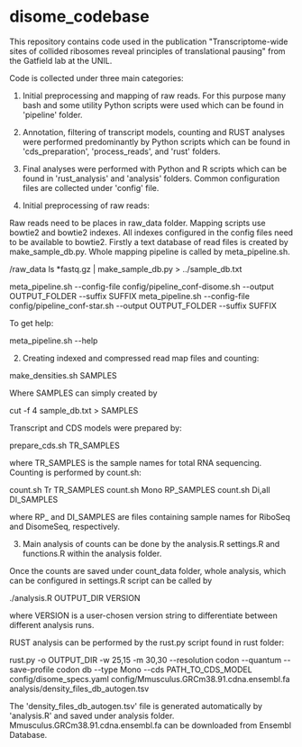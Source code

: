 # disome_codebase

This repository contains code used in the publication "Transcriptome-wide sites of collided ribosomes reveal principles of translational pausing" from the Gatfield lab at the UNIL.

Code is collected under three main categories:

1) Initial preprocessing and mapping of raw reads. For this purpose many bash and some utility Python scripts were used which can be found in 'pipeline' folder.
2) Annotation, filtering of transcript models, counting and RUST analyses were performed predominantly by Python scripts which can be found in 'cds_preparation', 'process_reads', and 'rust' folders.
3) Final analyses were performed with Python and R scripts which can be found in 'rust_analysis' and 'analysis' folders. Common configuration files are collected under 'config' file.

1) Initial preprocessing of raw reads:

Raw reads need to be places in raw_data folder. Mapping scripts use bowtie2 and bowtie2 indexes. All indexes configured in the config files need to be available to bowtie2. Firstly a text database of read files is created by make_sample_db.py. Whole mapping pipeline is called by meta_pipeline.sh.

 /raw_data ls *fastq.gz | make_sample_db.py > ../sample_db.txt

 meta_pipeline.sh --config-file config/pipeline_conf-disome.sh --output OUTPUT_FOLDER --suffix SUFFIX
 meta_pipeline.sh --config-file config/pipeline_conf-star.sh --output OUTPUT_FOLDER --suffix SUFFIX

To get help:

 meta_pipeline.sh --help

2) Creating indexed and compressed read map files and counting:

 make_densities.sh SAMPLES

Where SAMPLES can simply created by

 cut -f 4 sample_db.txt > SAMPLES

Transcript and CDS models were prepared by:

 prepare_cds.sh TR_SAMPLES

where TR_SAMPLES is the sample names for total RNA sequencing. Counting is performed by count.sh:

 count.sh Tr TR_SAMPLES
 count.sh Mono RP_SAMPLES
 count.sh Di,all DI_SAMPLES

where RP_ and DI_SAMPLES are files containing sample names for RiboSeq and DisomeSeq, respectively.

3) Main analysis of counts can be done by the analysis.R settings.R and functions.R within the analysis folder.

Once the counts are saved under count_data folder, whole analysis, which can be configured in settings.R script can be called by

 ./analysis.R OUTPUT_DIR VERSION

where VERSION is a user-chosen version string to differentiate between different analysis runs.

RUST analysis can be performed by the rust.py script found in rust folder:

 rust.py -o OUTPUT_DIR -w 25,15 -m 30,30 --resolution codon --quantum --save-profile codon db --type Mono --cds PATH_TO_CDS_MODEL config/disome_specs.yaml config/Mmusculus.GRCm38.91.cdna.ensembl.fa analysis/density_files_db_autogen.tsv

The 'density_files_db_autogen.tsv' file is generated automatically by 'analysis.R' and saved under analysis folder. Mmusculus.GRCm38.91.cdna.ensembl.fa can be downloaded from Ensembl Database.


 
